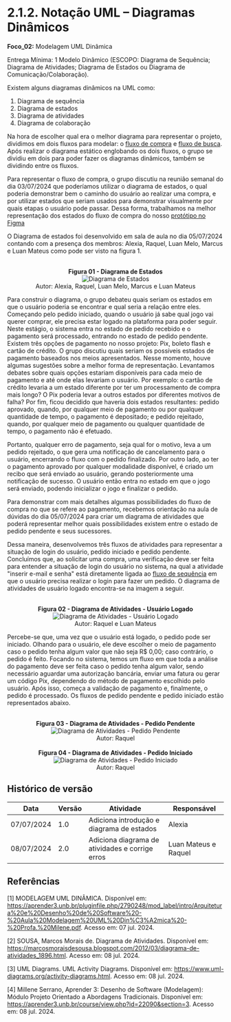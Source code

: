# 2.1.2. Notação UML – Diagramas Dinâmicos

**Foco_02:** Modelagem UML Dinâmica

Entrega Mínima: 1 Modelo Dinâmico (ESCOPO: Diagrama de Sequência; Diagrama de Atividades; Diagrama de Estados ou Diagrama de Comunicação/Colaboração).

Existem alguns diagramas dinâmicos na UML como: 

1. Diagrama de sequência
2. Diagrama de estados
3. Diagrama de atividades
4. Diagrama de colaboração

Na hora de escolher qual era o melhor diagrama para representar o projeto, dividimos em dois fluxos para modelar: o [fluxo de compra](../Base/1.2.ProcessosMetodologiasAbordagens?id=bpmn-do-fluxo-de-compra) e [fluxo de busca](../Base/1.2.ProcessosMetodologiasAbordagens?id=bpmn-da-busca-de-jogos). Após realizar o diagrama estático englobando os dois fluxos, o grupo se dividiu em dois para poder fazer os diagramas dinâmicos, também se dividindo entre os fluxos.

Para representar o fluxo de compra, o grupo discutiu na reunião semanal do dia 03/07/2024 que poderíamos utilizar o diagrama de estados, o qual poderia demonstrar bem o caminho do usuário ao realizar uma compra, e por utilizar estados que seriam usados para demonstrar visualmente por quais etapas o usuário pode passar. Dessa forma, trabalhamos na melhor representação dos estados do fluxo de compra do nosso [protótipo no Figma](../Base/1.4.4.Prototipar.md)

O Diagrama de estados foi desenvolvido em sala de aula no dia 05/07/2024 contando com a presença dos membros: Alexia, Raquel, Luan Melo, Marcus e Luan Mateus como pode ser visto na figura 1.

<br>

<center><strong>Figura 01 - Diagrama de Estados</strong></center>

<div style="text-align:center;">
  <img src="../assets/diagrama_estadosNovo.png" alt="Diagrama de Estados" />
</div>

<div style="text-align:center;">
Autor: Alexia, Raquel, Luan Melo, Marcus e Luan Mateus
</div>

Para construir o diagrama, o grupo debateu quais seriam os estados em que o usuário poderia se encontrar e qual seria a relação entre eles. Começando pelo pedido iniciado, quando o usuário já sabe qual jogo vai querer comprar, ele precisa estar logado na plataforma para poder seguir. Neste estágio, o sistema entra no estado de pedido recebido e o pagamento será processado, entrando no estado de pedido pendente. Existem três opções de pagamento no nosso projeto: Pix, boleto flash e cartão de crédito. O grupo discutiu quais seriam os possíveis estados de pagamento baseados nos meios apresentados. Nesse momento, houve algumas sugestões sobre a melhor forma de representação. Levantamos debates sobre quais opções estariam disponíveis para cada meio de pagamento e até onde elas levariam o usuário. Por exemplo: o cartão de crédito levaria a um estado diferente por ter um processamento de compra mais longo? O Pix poderia levar a outros estados por diferentes motivos de falha? Por fim, ficou decidido que haveria dois estados resultantes: pedido aprovado, quando, por qualquer meio de pagamento ou por qualquer quantidade de tempo, o pagamento é depositado; e pedido rejeitado, quando, por qualquer meio de pagamento ou qualquer quantidade de tempo, o pagamento não é efetuado.

Portanto, qualquer erro de pagamento, seja qual for o motivo, leva a um pedido rejeitado, o que gera uma notificação de cancelamento para o usuário, encerrando o fluxo com o pedido finalizado. Por outro lado, ao ter o pagamento aprovado por qualquer modalidade disponível, é criado um recibo que será enviado ao usuário, gerando posteriormente uma notificação de sucesso. O usuário então entra no estado em que o jogo será enviado, podendo inicializar o jogo e finalizar o pedido.

Para demonstrar com mais detalhes algumas possibilidades do fluxo de compra no que se refere ao pagamento, recebemos orientação na aula de dúvidas do dia 05/07/2024 para criar um diagrama de atividades que poderá representar melhor quais possibilidades existem entre o estado de pedido pendente e seus sucessores.

Dessa maneira, desenvolvemos três fluxos de atividades para representar a situação de login do usuário, pedido iniciado e pedido pendente. Concluímos que, ao solicitar uma compra, uma verificação deve ser feita para entender a situação de login do usuário no sistema, na qual a atividade "inserir e-mail e senha" está diretamente ligada ao [fluxo de sequência](../Modelagem/2.1.1.UMLEstaticos.md) em que o usuário precisa realizar o login para fazer um pedido. O diagrama de atividades de usuário logado encontra-se na imagem a seguir.

<br>

<center><strong>Figura 02 - Diagrama de Atividades - Usuário Logado </strong></center>

<div style="text-align:center;">
  <img src="../assets/diagrama_usuarioLogado.png" alt="Diagrama de Atividades - Usuário Logado" />
</div>

<div style="text-align:center;">
Autor: Raquel e Luan Mateus
</div>

Percebe-se que, uma vez que o usuário está logado, o pedido pode ser iniciado. Olhando para o usuário, ele deve escolher o meio de pagamento caso o pedido tenha algum valor que não seja R$ 0,00; caso contrário, o pedido é feito. Focando no sistema, temos um fluxo em que toda a análise do pagamento deve ser feita caso o pedido tenha algum valor, sendo necessário aguardar uma autorização bancária, enviar uma fatura ou gerar um código Pix, dependendo do método de pagamento escolhido pelo usuário. Após isso, começa a validação de pagamento e, finalmente, o pedido é processado. Os fluxos de pedido pendente e pedido iniciado estão representados abaixo.

<br>

<center><strong>Figura 03 - Diagrama de Atividades - Pedido Pendente</strong></center>

<div style="text-align:center;">
  <img src="../assets/diagrama_pedidoPendente.png" alt="Diagrama de Atividades - Pedido Pendente" />
</div>

<div style="text-align:center;">
  Autor: Raquel
</div><br>

<center><strong>Figura 04 - Diagrama de Atividades - Pedido Iniciado</strong></center>

<div style="text-align:center;">
  <img src="../assets/diagrama_pedidoIniciado.png" alt="Diagrama de Atividades - Pedido Iniciado" />
</div>

<div style="text-align:center;">
  Autor: Raquel
</div>



## Histórico de versão

| Data | Versão | Atividade | Responsável |
| ---- | ------ | --------- | ----------- |
| 07/07/2024 | 1.0 | Adiciona introdução e diagrama de estados | Alexia |
| 08/07/2024 | 2.0 | Adiciona diagrama de atividades e corrige erros | Luan Mateus e Raquel |

## Referências

[1] MODELAGEM UML DINÂMICA. Disponível em: <https://aprender3.unb.br/pluginfile.php/2790248/mod_label/intro/Arquitetura%20e%20Desenho%20de%20Software%20-%20Aula%20Modelagem%20UML%20Din%C3%A2mica%20-%20Profa.%20Milene.pdf>. Acesso em: 07 jul. 2024.

[2] SOUSA, Marcos Morais de. Diagrama de Atividades. Disponível em: https://marcosmoraisdesousa.blogspot.com/2012/03/diagrama-de-atividades_1896.html. Acesso em: 08 jul. 2024.

[3] UML Diagrams. UML Activity Diagrams. Disponível em: https://www.uml-diagrams.org/activity-diagrams.html. Acesso em: 08 jul. 2024.

[4] Millene Serrano, Aprender 3: Desenho de Software (Modelagem): Módulo Projeto Orientado a Abordagens Tradicionais. Disponível em: https://aprender3.unb.br/course/view.php?id=22090&section=3. Acesso em: 08 jul. 2024.

